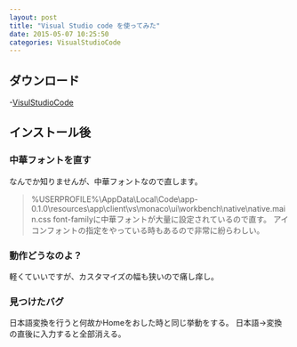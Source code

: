 ```yaml
---
layout: post
title: "Visual Studio code を使ってみた"
date: 2015-05-07 10:25:50
categories: VisualStudioCode
---
```

## ダウンロード
-[VisulStudioCode](https://code.visualstudio.com/)

## インストール後

### 中華フォントを直す

なんでか知りませんが、中華フォントなので直します。

> %USERPROFILE%\AppData\Local\Code\app-0.1.0\resources\app\client\vs\monaco\ui\workbench\native\native.main.css
font-familyに中華フォントが大量に設定されているので直す。
アイコンフォントの指定をやっている時もあるので非常に紛らわしい。

### 動作どうなのよ？
軽くていいですが、カスタマイズの幅も狭いので痛し痒し。

### 見つけたバグ

日本語変換を行うと何故かHomeをおした時と同じ挙動をする。
日本語→変換の直後に入力すると全部消える。

